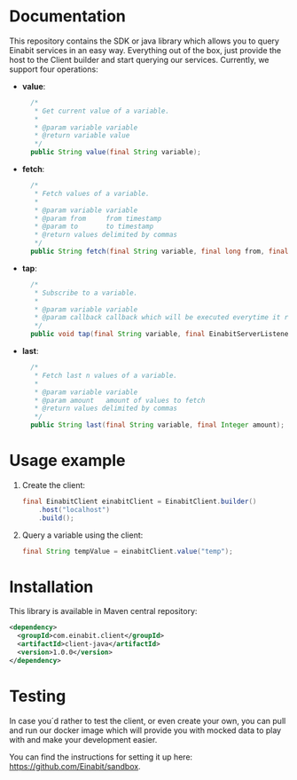 # Documentation

This repository contains the SDK or java library which allows you to query Einabit services in an easy way. Everything 
out of the box, just provide the host to the Client builder and start querying our services. Currently, we support four
operations:

- __value__: 
  ```java
    /*
     * Get current value of a variable.
     *
     * @param variable variable
     * @return variable value
     */
    public String value(final String variable);
  ```
- __fetch__:
  ```java
    /*
     * Fetch values of a variable.
     *
     * @param variable variable
     * @param from     from timestamp
     * @param to       to timestamp
     * @return values delimited by commas
     */
    public String fetch(final String variable, final long from, final long to);
  ```
- __tap__:
  ```java
    /*
     * Subscribe to a variable.
     *
     * @param variable variable
     * @param callback callback which will be executed everytime it receives a value.
     */
    public void tap(final String variable, final EinabitServerListener callback);
  ```
- __last__:
  ```java
    /*
     * Fetch last n values of a variable.
     *
     * @param variable variable
     * @param amount   amount of values to fetch
     * @return values delimited by commas
     */
    public String last(final String variable, final Integer amount);
  ```
# Usage example

1. Create the client:
    ```java
    final EinabitClient einabitClient = EinabitClient.builder()
        .host("localhost")
        .build();
    ```         

2. Query a variable using the client:
    ```java
    final String tempValue = einabitClient.value("temp");
    ```

# Installation

This library is available in Maven central repository:
```xml
<dependency>
  <groupId>com.einabit.client</groupId>
  <artifactId>client-java</artifactId>
  <version>1.0.0</version>
</dependency>
```

# Testing

In case you´d rather to test the client, or even create your own, you can pull and run our docker image
which will provide you with mocked data to play with and make your development easier. 

You can find the instructions for setting it up here: https://github.com/Einabit/sandbox.
